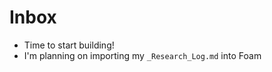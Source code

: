 # Inbox

- Time to start building!
- I'm planning on importing my `_Research_Log.md` into Foam

[//begin]: # "Autogenerated link references for markdown compatibility"
[todo]: todo "Todo"
[//end]: # "Autogenerated link references"

